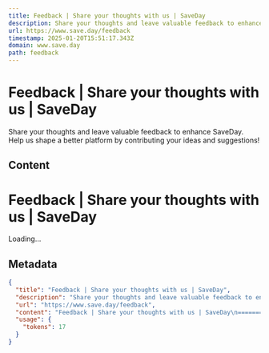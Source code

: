 ```yaml
---
title: Feedback | Share your thoughts with us | SaveDay
description: Share your thoughts and leave valuable feedback to enhance SaveDay. Help us shape a better platform by contributing your ideas and suggestions!
url: https://www.save.day/feedback
timestamp: 2025-01-20T15:51:17.343Z
domain: www.save.day
path: feedback
---
```


# Feedback | Share your thoughts with us | SaveDay


Share your thoughts and leave valuable feedback to enhance SaveDay. Help us shape a better platform by contributing your ideas and suggestions!


## Content

Feedback | Share your thoughts with us | SaveDay
===============
          

  

Loading…

## Metadata

```json
{
  "title": "Feedback | Share your thoughts with us | SaveDay",
  "description": "Share your thoughts and leave valuable feedback to enhance SaveDay. Help us shape a better platform by contributing your ideas and suggestions!",
  "url": "https://www.save.day/feedback",
  "content": "Feedback | Share your thoughts with us | SaveDay\n===============\n          \n\n  \n\nLoading…",
  "usage": {
    "tokens": 17
  }
}
```
